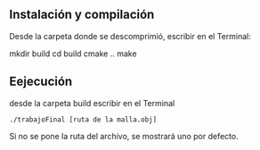 
## Instalación y compilación

Desde la carpeta donde se descomprimió, escribir en el Terminal:

mkdir build
cd build
cmake ..
make

## Eejecución

desde la carpeta build escribir en el Terminal

    ./trabajoFinal [ruta de la malla.obj]

Si no se pone la ruta del archivo, se mostrará uno por defecto.

